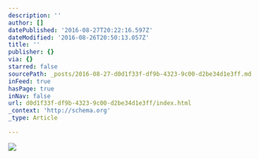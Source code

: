 ```yaml
---
description: ''
author: []
datePublished: '2016-08-27T20:22:16.597Z'
dateModified: '2016-08-26T20:50:13.057Z'
title: ''
publisher: {}
via: {}
starred: false
sourcePath: _posts/2016-08-27-d0d1f33f-df9b-4323-9c00-d2be34d1e3ff.md
inFeed: true
hasPage: true
inNav: false
url: d0d1f33f-df9b-4323-9c00-d2be34d1e3ff/index.html
_context: 'http://schema.org'
_type: Article

---
```

![](https://the-grid-user-content.s3-us-west-2.amazonaws.com/8027433a-ab65-4a26-9a67-04eba398ef51.jpg)